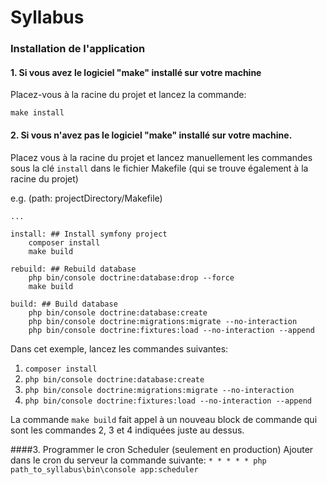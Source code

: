 # Syllabus


### Installation de l'application

#### 1. Si vous avez le logiciel "make" installé sur votre machine
 
Placez-vous à la racine du projet et lancez la commande: 
                
    make install
 
#### 2. Si vous n'avez pas le logiciel "make" installé sur votre machine.

Placez vous à la racine du projet et lancez  manuellement les commandes sous la clé `install` dans le fichier Makefile (qui se trouve également à la racine du projet)

e.g. (path: projectDirectory/Makefile)
    
    ...
    
    install: ## Install symfony project
    	composer install
    	make build
    
    rebuild: ## Rebuild database
    	php bin/console doctrine:database:drop --force
    	make build
    
    build: ## Build database
    	php bin/console doctrine:database:create
    	php bin/console doctrine:migrations:migrate --no-interaction
    	php bin/console doctrine:fixtures:load --no-interaction --append
    	
Dans cet exemple, lancez les commandes suivantes:
1. `composer install`
2. `php bin/console doctrine:database:create`
3. `php bin/console doctrine:migrations:migrate --no-interaction`
4. `php bin/console doctrine:fixtures:load --no-interaction --append`

La commande `make build` fait appel à un nouveau block de commande qui sont les commandes 2, 3 et 4 indiquées juste au dessus.

####3. Programmer le cron Scheduler (seulement en production)
Ajouter dans le cron du serveur la commande suivante:
`* * * * * php path_to_syllabus\bin\console app:scheduler`